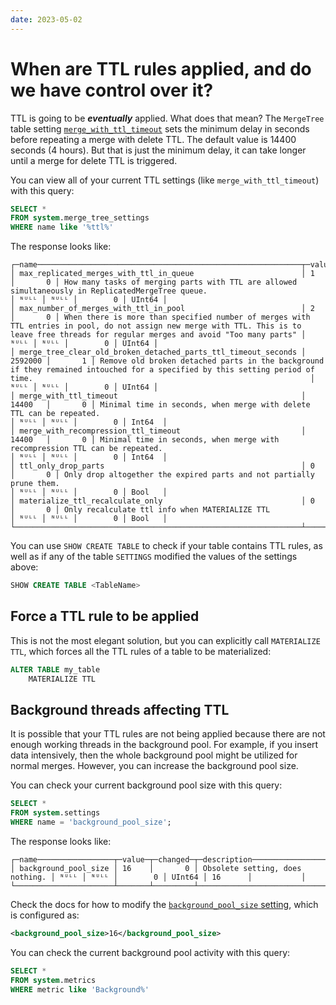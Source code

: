 ```yaml
---
date: 2023-05-02
---
```


# When are TTL rules applied, and do we have control over it?

TTL is going to be ***eventually*** applied. What does that mean? The `MergeTree` table setting [`merge_with_ttl_timeout`](https://clickhouse.com/docs/en/engines/table-engines/mergetree-family/mergetree#merge_with_ttl_timeout) sets the minimum delay in seconds before repeating a merge with delete TTL. The default value is 14400 seconds (4 hours). But that is just the minimum delay, it can take longer until a merge for delete TTL is triggered.

You can view all of your current TTL settings (like `merge_with_ttl_timeout`) with this query:

```sql
SELECT *
FROM system.merge_tree_settings
WHERE name like '%ttl%'
```

The response looks like:

```response
┌─name───────────────────────────────────────────────────────────┬─value───┬─changed─┬─description────────────────────────────────────────────────────────────────────────────────────────────────────────────────────────────────────────────────────────────────────────────────┬─min──┬─max──┬─readonly─┬─type───┐
│ max_replicated_merges_with_ttl_in_queue                        │ 1       │       0 │ How many tasks of merging parts with TTL are allowed simultaneously in ReplicatedMergeTree queue.                                                                                          │ ᴺᵁᴸᴸ │ ᴺᵁᴸᴸ │        0 │ UInt64 │
│ max_number_of_merges_with_ttl_in_pool                          │ 2       │       0 │ When there is more than specified number of merges with TTL entries in pool, do not assign new merge with TTL. This is to leave free threads for regular merges and avoid "Too many parts" │ ᴺᵁᴸᴸ │ ᴺᵁᴸᴸ │        0 │ UInt64 │
│ merge_tree_clear_old_broken_detached_parts_ttl_timeout_seconds │ 2592000 │       1 │ Remove old broken detached parts in the background if they remained intouched for a specified by this setting period of time.                                                              │ ᴺᵁᴸᴸ │ ᴺᵁᴸᴸ │        0 │ UInt64 │
│ merge_with_ttl_timeout                                         │ 14400   │       0 │ Minimal time in seconds, when merge with delete TTL can be repeated.                                                                                                                       │ ᴺᵁᴸᴸ │ ᴺᵁᴸᴸ │        0 │ Int64  │
│ merge_with_recompression_ttl_timeout                           │ 14400   │       0 │ Minimal time in seconds, when merge with recompression TTL can be repeated.                                                                                                                │ ᴺᵁᴸᴸ │ ᴺᵁᴸᴸ │        0 │ Int64  │
│ ttl_only_drop_parts                                            │ 0       │       0 │ Only drop altogether the expired parts and not partially prune them.                                                                                                                       │ ᴺᵁᴸᴸ │ ᴺᵁᴸᴸ │        0 │ Bool   │
│ materialize_ttl_recalculate_only                               │ 0       │       0 │ Only recalculate ttl info when MATERIALIZE TTL                                                                                                                                             │ ᴺᵁᴸᴸ │ ᴺᵁᴸᴸ │        0 │ Bool   │
└────────────────────────────────────────────────────────────────┴─────────┴─────────┴────────────────────────────────────────────────────────────────────────────────────────────────────────────────────────────────────────────────────────────────────────────────────────────┴──────┴──────┴──────────┴────────┘
```

You can use `SHOW CREATE TABLE` to check if your table contains TTL rules, as well as if any of the table `SETTINGS` modified the values of the settings above:

```sql
SHOW CREATE TABLE <TableName>
```

## Force a TTL rule to be applied

This is not the most elegant solution, but you can explicitly call `MATERIALIZE TTL`, which forces all the TTL rules of a table to be materialized:

```sql
ALTER TABLE my_table
    MATERIALIZE TTL
```

## Background threads affecting TTL

It is possible that your TTL rules are not being applied because there are not enough working threads in the background pool. For example, if you insert data intensively, then the whole background pool might be utilized for normal merges. However, you can increase the background pool size.

You can check your current background pool size with this query:

```sql
SELECT *
FROM system.settings
WHERE name = 'background_pool_size';
```

The response looks like:

```response
┌─name─────────────────┬─value─┬─changed─┬─description─────────────────────┬─min──┬─max──┬─readonly─┬─type───┬─default─┬─alias_for─┐
│ background_pool_size │ 16    │       0 │ Obsolete setting, does nothing. │ ᴺᵁᴸᴸ │ ᴺᵁᴸᴸ │        0 │ UInt64 │ 16      │           │
└──────────────────────┴───────┴─────────┴─────────────────────────────────┴──────┴──────┴──────────┴────────┴─────────┴───────────┘
```

Check the docs for how to modify the [`background_pool_size` setting](https://clickhouse.com/docs/en/operations/server-configuration-parameters/settings#background_pool_size), which is configured as:

```xml
<background_pool_size>16</background_pool_size>
```

You can check the current background pool activity with this query:

```sql
SELECT *
FROM system.metrics
WHERE metric like 'Background%'
```
